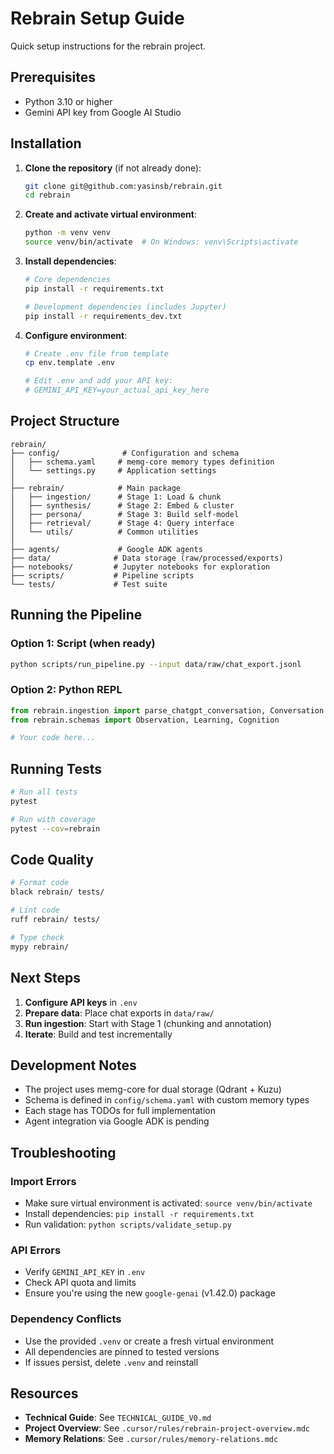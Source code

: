 # Rebrain Setup Guide

Quick setup instructions for the rebrain project.

## Prerequisites

- Python 3.10 or higher
- Gemini API key from Google AI Studio

## Installation

1. **Clone the repository** (if not already done):
   ```bash
   git clone git@github.com:yasinsb/rebrain.git
   cd rebrain
   ```

2. **Create and activate virtual environment**:
   ```bash
   python -m venv venv
   source venv/bin/activate  # On Windows: venv\Scripts\activate
   ```

3. **Install dependencies**:
   ```bash
   # Core dependencies
   pip install -r requirements.txt
   
   # Development dependencies (includes Jupyter)
   pip install -r requirements_dev.txt
   ```

4. **Configure environment**:
   ```bash
   # Create .env file from template
   cp env.template .env
   
   # Edit .env and add your API key:
   # GEMINI_API_KEY=your_actual_api_key_here
   ```

## Project Structure

```
rebrain/
├── config/              # Configuration and schema
│   ├── schema.yaml     # memg-core memory types definition
│   └── settings.py     # Application settings
│
├── rebrain/            # Main package
│   ├── ingestion/      # Stage 1: Load & chunk
│   ├── synthesis/      # Stage 2: Embed & cluster
│   ├── persona/        # Stage 3: Build self-model
│   ├── retrieval/      # Stage 4: Query interface
│   └── utils/          # Common utilities
│
├── agents/             # Google ADK agents
├── data/              # Data storage (raw/processed/exports)
├── notebooks/         # Jupyter notebooks for exploration
├── scripts/           # Pipeline scripts
└── tests/             # Test suite
```

## Running the Pipeline

### Option 1: Script (when ready)
```bash
python scripts/run_pipeline.py --input data/raw/chat_export.jsonl
```

### Option 2: Python REPL
```python
from rebrain.ingestion import parse_chatgpt_conversation, Conversation
from rebrain.schemas import Observation, Learning, Cognition

# Your code here...
```

## Running Tests

```bash
# Run all tests
pytest

# Run with coverage
pytest --cov=rebrain
```

## Code Quality

```bash
# Format code
black rebrain/ tests/

# Lint code
ruff rebrain/ tests/

# Type check
mypy rebrain/
```

## Next Steps

1. **Configure API keys** in `.env`
2. **Prepare data**: Place chat exports in `data/raw/`
3. **Run ingestion**: Start with Stage 1 (chunking and annotation)
4. **Iterate**: Build and test incrementally

## Development Notes

- The project uses memg-core for dual storage (Qdrant + Kuzu)
- Schema is defined in `config/schema.yaml` with custom memory types
- Each stage has TODOs for full implementation
- Agent integration via Google ADK is pending

## Troubleshooting

### Import Errors
- Make sure virtual environment is activated: `source venv/bin/activate`
- Install dependencies: `pip install -r requirements.txt`
- Run validation: `python scripts/validate_setup.py`

### API Errors
- Verify `GEMINI_API_KEY` in `.env`
- Check API quota and limits
- Ensure you're using the new `google-genai` (v1.42.0) package

### Dependency Conflicts
- Use the provided `.venv` or create a fresh virtual environment
- All dependencies are pinned to tested versions
- If issues persist, delete `.venv` and reinstall

## Resources

- **Technical Guide**: See `TECHNICAL_GUIDE_V0.md`
- **Project Overview**: See `.cursor/rules/rebrain-project-overview.mdc`
- **Memory Relations**: See `.cursor/rules/memory-relations.mdc`

